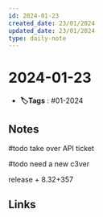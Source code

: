 ```yaml
---
id: 2024-01-23
created_date: 23/01/2024
updated_date: 23/01/2024
type: daily-note
---
```


# 2024-01-23
- **🏷️Tags** : #01-2024  

## Notes

#todo take over API ticket

#todo need a new c3ver

release + 8.32+357
## Links
